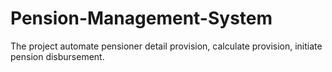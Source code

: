 # Pension-Management-System
The project automate pensioner detail provision, calculate provision, initiate pension disbursement.
